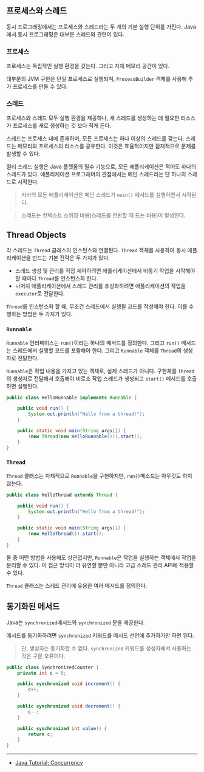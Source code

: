## 프로세스와 스레드
동시 프로그래밍에서는 프로세스와 스레드라는 두 개의 기본 실행 단위를 가진다. Java에서 동시 프로그래밍은 대부분 스레드와 관련이 있다.

### 프로세스
프로세스는 독립적인 실행 환경을 갖는다. 그리고 자체 메모리 공간이 있다.

대부분의 JVM 구현은 단일 프로세스로 실행되며, `ProcessBuilder` 객체를 사용해 추가 프로세스를 만들 수 있다.

### 스레드
프로세스와 스레드 모두 실행 환경을 제공하나, 새 스레드를 생성하는 데 필요한 리소스가 프로세스를 새로 생성하는 것 보다 적게 든다.

스레드는 프로세스 내에 존재하며, 모든 프로세스는 하나 이상의 스레드를 갖는다. 스레드는 메모리와 프로세스의 리소스를 공유한다. 이것은 효율적이지만 잠재적으로 문제를 발생할 수 있다.

멀티 스레드 실행은 Java 플랫폼의 필수 기능으로, 모든 애플리케이션은 적어도 하나의 스레드가 있다.
애플리케이션 프로그래머의 관점에서는 메인 스레드라는 단 하나의 스레드로 시작한다.
> 자바의 모든 애플리케이션은 메인 스레드가 `main()` 메서드를 실행하면서 시작된다.

> 스레드는 컨텍스트 스위칭 비용(스레드를 전환할 때 드는 비용)이 발생한다.

## Thread Objects
각 스레드는 `Thread` 클래스의 인스턴스와 연결된다. `Thread` 객체를 사용하여 동시 애플리케이션을 만드는 기본 전략은 두 가지가 있다.
- 스레드 생성 및 관리를 직접 제어하려면 애플리케이션에서 비동기 작업을 시작해야 할 때마다 `Thread`를 인스턴스화 한다.
- 나머지 애플리케이션에서 스레드 관리를 추상화하려면 애플리케이션의 작업을 `executor`로 전달한다.

`Thread`를 인스턴스화 할 때, 무조건 스레드에서 실행될 코드를 작성해야 한다. 이를 수행하는 방법은 두 가지가 있다.

### `Runnable`
`Runnable` 인터페이스는 `run()`이라는 하나의 메서드를 정의한다. 그리고 `run()` 메서드는 스레드에서 실행할 코드를 포함해야 한다. 그리고 `Runnable` 객체를 `Thread`의 생성자로 전달한다.

`Runnable`은 작업 내용을 가지고 있는 객체로, 실제 스레드가 아니다. 구현체를 `Thread`의 생성자로 전달해서 호출해야 비로소 작업 스레드가 생성되고 `start()` 메서드를 호출하면 실행된다.

``` java
public class HelloRunnable implements Runnable {

    public void run() {
        System.out.println("Hello from a thread!");
    }

    public static void main(String args[]) {
        (new Thread(new HelloRunnable())).start();
    }
}
```

### `Thread`
`Thread` 클래스는 자체적으로 `Runnable`을 구현하지만, `run()`메소드는 아무것도 하지 않는다. 
``` java
public class HelloThread extends Thread {

    public void run() {
        System.out.println("Hello from a thread!");
    }

    public static void main(String args[]) {
        (new HelloThread()).start();
    }
}
```

둘 중 어떤 방법을 사용해도 상관없지만, `Runnable`은 작업을 실행하는 객체에서 작업을 분리할 수 있다. 이 접근 방식이 더 유연할 뿐만 아니라 고급 스레드 관리 API에 적용할 수 있다.

`Thread` 클래스는 스레드 관리에 유용한 여러 메서드를 정의한다. 

## 동기화된 메서드
Java는 `synchronized`메서드와 `synchronized` 문을 제공한다. 

메서드를 동기화하려면 `synchronized` 키워드를 메서드 선언에 추가하기만 하면 된다.
> 단, 생성자는 동기화할 수 없다. `synchronized` 키워드를 생성자에서 사용하는 것은 구문 오류이다.

``` java
public class SynchronizedCounter {
    private int c = 0;

    public synchronized void increment() {
        c++;
    }

    public synchronized void decrement() {
        c--;
    }

    public synchronized int value() {
        return c;
    }
}
```

---

- [Java Tutorial: Concurrency](https://docs.oracle.com/javase/tutorial/essential/concurrency/index.html)
